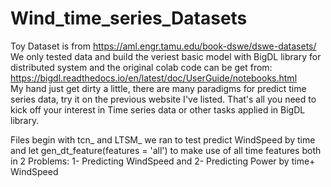 # Wind_time_series_Datasets
Toy Dataset is from  https://aml.engr.tamu.edu/book-dswe/dswe-datasets/ <br />
We only tested data and build the veriest basic model with BigDL library for distributed system and the original colab code can be get from: https://bigdl.readthedocs.io/en/latest/doc/UserGuide/notebooks.html <br />
My hand just get dirty a little, there are many paradigms for predict time series data, try it on the previous website I've listed. That's all you need to kick off your interest in Time series data or other tasks applied in BigDL library.
 
Files begin with tcn_ and LTSM_ we ran to test predict WindSpeed by time and let gen_dt_feature(features = 'all') to make use of all time features both in 2 Problems: 1- Predicting WindSpeed and 2- Predicting Power by time+ WindSpeed
